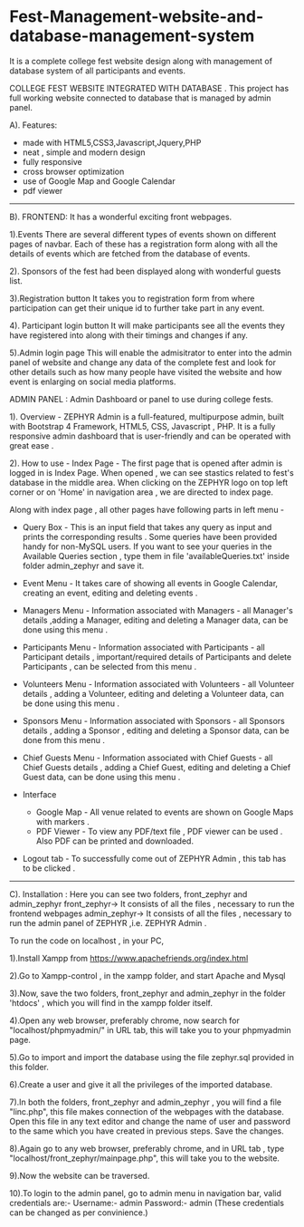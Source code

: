 # Fest-Management-website-and-database-management-system
It is a complete college fest website design along with management of database system of all participants and events.


COLLEGE FEST WEBSITE INTEGRATED WITH DATABASE .
	This project has full working website connected to database that is managed by admin panel.


A). Features:

- made with HTML5,CSS3,Javascript,Jquery,PHP
- neat , simple and modern design
- fully responsive
- cross browser optimization
- use of Google Map and Google Calendar
- pdf viewer 


********************************************************************************************************************************************

B). 
FRONTEND:
It has a wonderful exciting front webpages.

1).Events
There are several different types of events shown on different pages of navbar. Each  of these has a registration form along with all the details of events which are fetched from the database of events.

2). Sponsors of the fest had been displayed along with wonderful guests list.

3).Registration button
It takes you to  registration form from where participation can get their unique id to further take part in any event.

4). Participant login button
It will make participants see all the events they have registered into along with their timings and changes if any.

5).Admin login page
This will enable the admisitrator to enter into the admin panel of website and change any data of the complete fest and look for other details such as how many people have visited the website and how event is enlarging on social media platforms.



ADMIN PANEL :
Admin Dashboard  or panel to use during college fests.

1). Overview - 
ZEPHYR Admin is a full-featured, multipurpose admin, built with Bootstrap 4 Framework, HTML5, CSS, Javascript , PHP.
It is a fully responsive admin dashboard that is user-friendly and can be operated with great ease .

2). How to use -
Index Page - The first page that is opened after admin is logged in is Index Page. When opened , we can see stastics related to fest's database in the middle area.
When clicking on the ZEPHYR logo on top left corner or on 'Home' in navigation area , we are directed to index page.

Along with index page , all other pages have following parts in left menu - 
- Query Box - This is an input field that takes any query as input and prints the corresponding results . Some queries have been provided handy for non-MySQL users. If you want to  see your queries in the Available Queries section , type them in file 'availableQueries.txt' inside folder admin_zephyr and save it.

- Event Menu - It takes care of showing all events in Google Calendar, creating an event, editing and deleting events .

- Managers Menu - Information associated with Managers - all Manager's details ,adding a Manager, editing and deleting a Manager data, can be done using this menu .

- Participants Menu -  Information associated with Participants - all Participant details , important/required details of Participants and delete Participants , can be selected from this menu .

- Volunteers Menu - Information associated with Volunteers - all Volunteer details , adding a Volunteer, editing and deleting a Volunteer data, can be done using this menu .

- Sponsors Menu - Information associated with Sponsors - all Sponsors details , adding a Sponsor , editing and deleting a Sponsor data, can be done from this menu .

- Chief Guests Menu - Information associated with Chief Guests - all Chief Guests details , adding a Chief Guest, editing and deleting a Chief Guest data, can be done using this menu .

- Interface 
	- Google Map - All venue related to events are shown on Google Maps with markers . 
	- PDF Viewer - To view any PDF/text file , PDF viewer can be used . Also PDF can be printed and downloaded.
	
- Logout  tab - To successfully come out of ZEPHYR Admin , this tab has to be clicked .	




********************************************************************************************************************************************


C). Installation :
Here you can see two folders, front_zephyr and admin_zephyr
	front_zephyr-> It consists of all the files , necessary to run the frontend webpages
	admin_zephyr-> It consists of all the files , necessary to run the admin panel of ZEPHYR ,i.e. ZEPHYR Admin .

To run the code on localhost , in your PC, 

1).Install Xampp from https://www.apachefriends.org/index.html

2).Go to Xampp-control , in the xampp folder, and start Apache and Mysql

3).Now, save the two folders, front_zephyr and admin_zephyr in the folder 'htdocs' , which you will find in the xampp folder itself.

4).Open any web browser, preferably chrome, now search for "localhost/phpmyadmin/" in URL tab, this will take you to your phpmyadmin page.

5).Go to import and import the database using the file zephyr.sql provided in this folder.

6).Create a user and give it all the privileges of the imported database.

7).In both the folders, front_zephyr and admin_zephyr , you will find a file "linc.php", this file makes connection of the webpages with the database. Open this file in any text    editor and change the name of user and password to the same which you have created in previous steps. Save the changes.

8).Again go to any web browser, preferably chrome, and in URL tab , type "localhost/front_zephyr/mainpage.php", this will take you to the website.

9).Now the website can be  traversed.

10).To login to the admin panel, go to admin menu in navigation bar, valid credentials are:-
Username:-  admin
Password:-  admin
(These credentials can be changed as per convinience.)

